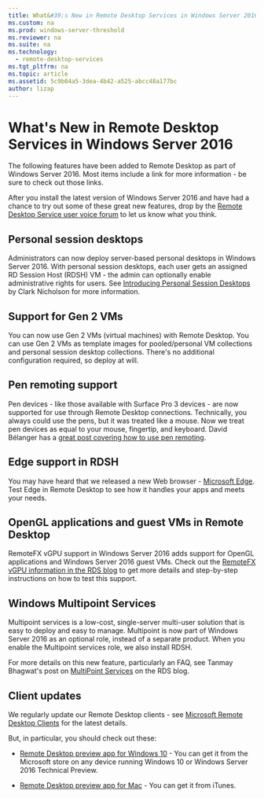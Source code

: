 ```yaml
---
title: What&#39;s New in Remote Desktop Services in Windows Server 2016
ms.custom: na
ms.prod: windows-server-threshold
ms.reviewer: na
ms.suite: na
ms.technology: 
  - remote-desktop-services
ms.tgt_pltfrm: na
ms.topic: article
ms.assetid: 5c9b04a5-3dea-4b42-a525-abcc48a177bc
author: lizap
---
```

# What&#39;s New in Remote Desktop Services in Windows Server 2016
The following features have been added to Remote Desktop as part of Windows Server 2016. Most items include a link for more information \- be sure to check out those links.  
  
After you install the latest version of Windows Server 2016 and have had a chance to try out some of these great new features, drop by the [Remote Desktop Service user voice forum](https://remotedesktop.uservoice.com/forums/266795-remote-desktop-services-for-enterprises) to let us know what you think.  
  
## Personal session desktops  
Administrators can now deploy server\-based personal desktops in Windows Server 2016. With personal session desktops, each user gets an assigned RD Session Host \(RDSH\) VM \- the admin can optionally enable administrative rights for users. See [Introducing Personal Session Desktops](http://social.technet.microsoft.com/wiki/contents/articles/31780.windows-server-2016-remote-desktop-services-introducing-personal-session-desktops.aspx) by Clark Nicholson for more information.  
  
## Support for Gen 2 VMs  
You can now use Gen 2 VMs \(virtual machines\) with Remote Desktop. You can use Gen 2 VMs as template images for pooled\/personal VM collections and personal session desktop collections. There's no additional configuration required, so deploy at will.  
  
## Pen remoting support  
Pen devices \- like those available with Surface Pro 3 devices \- are now supported for use through Remote Desktop connections. Technically, you always could use the pens, but it was treated like a mouse. Now we treat pen devices as equal to your mouse, fingertip, and keyboard. David Bélanger has a [great post  covering how to use pen remoting](http://blogs.msdn.com/b/rds/archive/2015/07/22/introducing-pen-remoting-for-windows-10-and-windows-server-2016.aspx).  
  
## Edge support in RDSH  
You may have heard that we released a new Web browser \- [Microsoft Edge](http://www.microsoft.com/en-us/windows/microsoft-edge). Test Edge in Remote Desktop to see how it handles your apps and meets your needs.  
  
## OpenGL applications and guest VMs in Remote Desktop  
RemoteFX vGPU support in Windows Server 2016 adds support for OpenGL applications and Windows Server 2016 guest VMs.  Check out the [RemoteFX vGPU information in the RDS blog](http://blogs.msdn.com/b/rds/archive/2014/11/05/remotefx-vgpu-updates-in-windows-server-next.aspx) to get more details and step\-by\-step instructions on how to test this support.  
  
## Windows Multipoint Services  
Multipoint services is a low\-cost, single\-server multi\-user solution that is easy to deploy and easy to manage. Multipoint is now part of Windows Server 2016 as an optional role, instead of a separate product. When you enable the Multipoint services role, we also install RDSH.  
  
For more details on this new feature, particularly an FAQ, see Tanmay Bhagwat's post on [MultiPoint Services](http://blogs.msdn.com/b/rds/archive/2014/10/27/announcing-the-multipoint-services-role-in-window-server-vnext-technical-preview.aspx) on the RDS blog.  
  
## Client updates  
We regularly update our Remote Desktop clients \- see [Microsoft Remote Desktop Clients](https://technet.microsoft.com/library/dn473009.aspx) for the latest details.  
  
But, in particular, you should check out these:  
  
-   [Remote Desktop preview app for Windows 10](http://blogs.msdn.com/b/rds/archive/2015/07/10/test-drive-the-new-microsoft-remote-desktop-preview-app-for-windows-10.aspx) \- You can get it from the Microsoft store on any device running Windows 10 or Windows Server 2016 Technical Preview.  
  
-   [Remote Desktop preview app for Mac](http://blogs.msdn.com/b/rds/archive/2015/08/11/introducing-the-new-microsoft-remote-desktop-preview-app-for-mac.aspx) \- You can get it from iTunes.  
  

